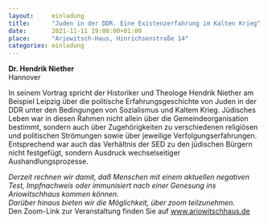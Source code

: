 ```yaml
---
layout:     einladung
title:      "Juden in der DDR. Eine Existenzerfahrung im Kalten Krieg"
date:       2021-11-11 19:00:00+01:00
place:      "Ariowitsch-Haus, Hinrichsenstraße 14"
categories: einladung
---
```


**Dr. Hendrik Niether**
<br>
Hannover

In seinem Vortrag spricht der Historiker und Theologe Hendrik Niether am Beispiel Leipzig über die politische Erfahrungsgeschichte von Juden in der DDR unter den Bedingungen von Sozialismus und Kaltem Krieg. Jüdisches Leben war in diesen Rahmen nicht allein über die Gemeindeorganisation bestimmt, sondern auch über Zugehörigkeiten zu verschiedenen religiösen und politischen Strömungen sowie über jeweilige Verfolgungserfahrungen.  Entsprechend war auch das Verhältnis der SED zu den jüdischen Bürgern nicht festgefügt, sondern Ausdruck wechselseitiger Aushandlungsprozesse.

*Derzeit rechnen wir damit, daß Menschen mit einem aktuellen negativen Test, Impfnachweis oder immunisiert nach einer Genesung ins Ariowitschhaus kommen können.*
<br>
*Darüber hinaus bieten wir die Möglichkeit, über zoom teilzunehmen.*
<br>
Den Zoom-Link zur Veranstaltung finden Sie auf www.ariowitschhaus.de
